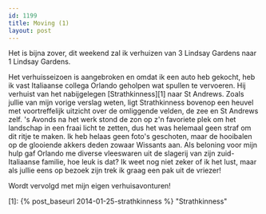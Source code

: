 ```yaml
---
id: 1199
title: Moving (1)
layout: post
---
```

Het is bijna zover, dit weekend zal ik verhuizen van 3 Lindsay Gardens naar 1 Lindsay Gardens.

Het verhuisseizoen is aangebroken en omdat ik een auto heb gekocht, heb ik vast Italiaanse collega Orlando geholpen wat spullen te vervoeren. Hij verhuist van het nabijgelegen [Strathkinness][1] naar St Andrews. Zoals jullie van mijn vorige verslag weten, ligt Strathkinness bovenop een heuvel met voortreffelijk uitzicht over de omliggende velden, de zee en St Andrews zelf. 's Avonds na het werk stond de zon op z'n favoriete plek om het landschap in een fraai licht te zetten, dus het was helemaal geen straf om dit ritje te maken. Ik heb helaas geen foto's geschoten, maar de hooibalen op de glooiende akkers deden zowaar Wissants aan. Als beloning voor mijn hulp gaf Orlando me diverse vleeswaren uit de slagerij van zijn zuid-Italiaanse familie, hoe leuk is dat? Ik weet nog niet zeker of ik het lust, maar als jullie eens op bezoek zijn trek ik graag een pak uit de vriezer!

Wordt vervolgd met mijn eigen verhuisavonturen!

 [1]: {% post_baseurl 2014-01-25-strathkinness %} "Strathkinness"